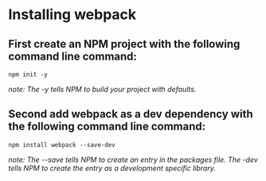# Installing webpack

## First create an NPM project with the following command line command:

    npm init -y

*note: The -y tells NPM to build your project with defaults.*

## Second add webpack as a dev dependency with the following command line command:

    npm install webpack --save-dev

*note: The --save tells NPM to create an entry in the packages file.  The -dev tells NPM to create the entry as a development specific library.*
